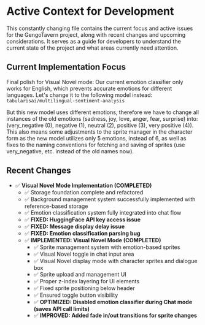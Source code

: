 # Active Context for Development
This constantly changing file contains the current focus and active issues for the GengoTavern project, along with recent changes and upcoming considerations. It serves as a guide for developers to understand the current state of the project and what areas currently need attention.

## Current Implementation Focus
Final polish for Visual Novel mode:
Our current emotion classifier only works for English, which prevents accurate emotions for different languages. Let's change it to the following model instead:
`tabularisai/multilingual-sentiment-analysis`

But this new model uses different emotions, therefore we have to change all instances of the old emotions (sadness, joy, love, anger, fear, surprise) into: (very_negative (0), negative (1), neutral (2), positive (3), very positive (4)). This also means some adjustments to the sprite manager in the character form as the new model utilizes only 5 emotions, instead of 6, as well as fixes to the naming conventions for fetching and saving of sprites (use very_negative, etc. instead of the old names now).

## Recent Changes
- ✅ **Visual Novel Mode Implementation (COMPLETED)**
  - ✅ Storage foundation complete and refactored
  - ✅ Background management system successfully implemented with reference-based storage
  - ✅ Emotion classification system fully integrated into chat flow
  - ✅ **FIXED: HuggingFace API key access issue**
  - ✅ **FIXED: Message display delay issue**
  - ✅ **FIXED: Emotion classification parsing bug**
  - ✅ **IMPLEMENTED: Visual Novel Mode (COMPLETED)**
    - ✅ Sprite management system with emotion-based sprites
    - ✅ Visual Novel toggle in chat input area
    - ✅ Visual Novel display mode with character sprites and dialogue box
    - ✅ Sprite upload and management UI
    - ✅ Proper z-index layering for UI elements
    - ✅ Fixed sprite positioning below header
    - ✅ Ensured toggle button visibility
    - ✅ **OPTIMIZED: Disabled emotion classifier during Chat mode (saves API call limits)**
    - ✅ **IMPROVED: Added fade in/out transitions for sprite changes**


